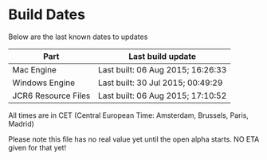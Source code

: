 # Build Dates

Below are the last known dates to updates

Part | Last build update
-----|-----
Mac Engine | Last built: 06 Aug 2015; 16:26:33
Windows Engine | Last built: 30 Jul 2015; 00:49:29
JCR6 Resource Files | Last built: 06 Aug 2015; 17:10:52
All times are in CET (Central European Time: Amsterdam, Brussels, Paris, Madrid)


Please note this file has no real value yet until the open alpha starts. NO ETA given for that yet!
